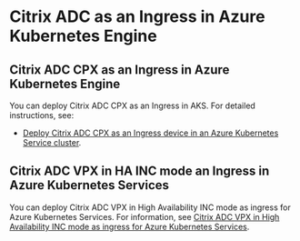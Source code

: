 # Citrix ADC as an Ingress in Azure Kubernetes Engine

## Citrix ADC CPX as an Ingress in Azure Kubernetes Engine

You can deploy Citrix ADC CPX as an Ingress in AKS. For detailed instructions, see:

-  [Deploy Citrix ADC CPX as an Ingress device in an Azure Kubernetes Service cluster](../../docs/deploy/deploy-azure.md).

## Citrix ADC VPX in HA INC mode an Ingress in Azure Kubernetes Services

You can deploy Citrix ADC VPX in High Availability INC mode as ingress for Azure Kubernetes Services. For information, see [Citrix ADC VPX in High Availability INC mode as ingress for Azure Kubernetes Services](../../docs/deploy/vpx-ha-inc-on-azure.md).
